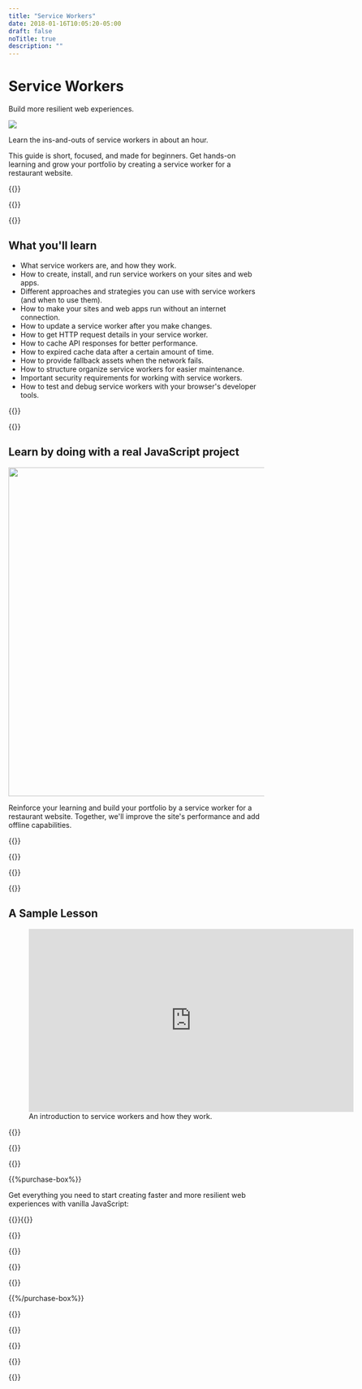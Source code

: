 ```yaml
---
title: "Service Workers"
date: 2018-01-16T10:05:20-05:00
draft: false
noTitle: true
description: ""
---
```


<h1 class="no-padding-top no-margin-bottom h5 text-sans">Service Workers</h1>
<p><span class="text-xlarge text-serif">Build more resilient web experiences.</span></p>

<img class="img-center img-hero" src="/img/guides/service-workers.png">

<span class="text-large">Learn the ins-and-outs of service workers in about an hour.</span>

This guide is short, focused, and made for beginners. Get hands-on learning and grow your portfolio by creating a service worker for a restaurant website.

{{<cta for="guide">}}

<div class="padding-bottom-small">{{<pricing-link>}}</div>

{{<guide-used-by>}}

## What you'll learn

- What service workers are, and how they work.
- How to create, install, and run service workers on your sites and web apps.
- Different approaches and strategies you can use with service workers (and when to use them).
- How to make your sites and web apps run without an internet connection.
- How to update a service worker after you make changes.
- How to get HTTP request details in your service worker.
- How to cache API responses for better performance.
- How to expired cache data after a certain amount of time.
- How to provide fallback assets when the network fails.
- How to structure organize service workers for easier maintenance.
- Important security requirements for working with service workers.
- How to test and debug service workers with your browser's developer tools.

{{<guide-formats>}}

{{<testimonial-group group="learn">}}

## Learn by doing with a real JavaScript project

<p class="no-margin-bottom"><img src="/img/projects/service-workers.png" alt="" width="1080" height="647" class="no-margin-bottom img-center"></p>

Reinforce your learning and build your portfolio by a service worker for a restaurant website. Together, we'll improve the site's performance and add offline capabilities.

{{<bonuses>}}

{{<pricing-link>}}

{{<testimonial-group group="slack">}}

{{<guide-skills>}}

## A Sample Lesson

<figure>
	<div class="fluid-vids no-margin-bottom"><iframe src="https://player.vimeo.com/video/625752066?h=9601cd8d44" width="640" height="360" frameborder="0" allow="autoplay; fullscreen; picture-in-picture" allowfullscreen></iframe></div>
	<figcaption>An introduction to service workers and how they work.</figcaption>
</figure>

{{<sample>}}

{{<guide-money-back>}}

{{<guide-about-me>}}

{{%purchase-box%}}

Get everything you need to start creating faster and more resilient web experiences with vanilla JavaScript:

{{<purchase-summary>}}{{</purchase-summary>}}

{{<cta for="guide-buy">}}

{{<purchase-link product="serviceWorkers">}}

{{<purchase-upsell upsell="advanced">}}

{{<sales-numbers>}}

{{%/purchase-box%}}

{{<testimonial-group group="purchase">}}

{{<guide-faq>}}

{{<pricing-link>}}

{{<testimonial-group group="faq">}}

{{<not-ready-yet>}}